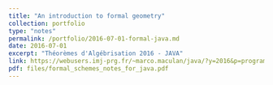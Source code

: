 ```yaml
---
title: "An introduction to formal geometry"
collection: portfolio
type: "notes"
permalink: /portfolio/2016-07-01-formal-java.md
date: 2016-07-01
excerpt: "Théorèmes d'Algébrisation 2016 - JAVA"
link: https://webusers.imj-prg.fr/~marco.maculan/java/?y=2016&p=program
pdf: files/formal_schemes_notes_for_java.pdf
---
```


